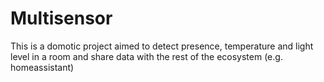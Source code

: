 # Multisensor
This is a domotic project aimed to detect presence, temperature and light level in a room and share data with the rest of the ecosystem (e.g. homeassistant)
